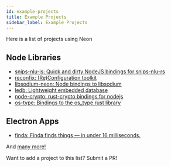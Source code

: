 ```yaml
---
id: example-projects
title: Example Projects
sidebar_label: Example Projects
---
```


Here is a list of projects using Neon

## Node Libraries
* [snips-nlu-js: Quick and dirty NodeJS bindings for snips-nlu-rs](https://github.com/ballwood/snips-nlu-js)
* [reconfix: (Re)Configuration toolkit](https://github.com/resin-io/reconfix)
* [libsodium-neon: Node bindings to libsodium](https://github.com/wireapp/libsodium-neon)
* [ledb: Lightweight embedded database](https://github.com/katyo/ledb)
* [node-crypto: rust-crypto bindings for nodejs](https://github.com/Brooooooklyn/node-crypto)
* [os-type: Bindings to the os_type rust library](https://github.com/amilajack/os-type)

## Electron Apps
* [finda: Finda finds things — in under 16 milliseconds.](https://keminglabs.com/finda/)

And <a href="https://www.npmjs.com/browse/depended/neon-cli" target="_blank">many more!</a>

Want to add a project to this list? Submit a PR!
